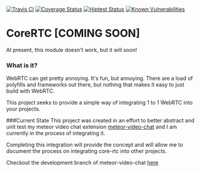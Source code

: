 [![Travis CI](https://travis-ci.org/RTCFly/RTCFly.svg?branch=master)](https://travis-ci.org/RTCFly/RTCFly)
[![Coverage Status](https://coveralls.io/repos/github/RTCFly/RTCFly/badge.svg?branch=master)](https://coveralls.io/github/RTCFly/RTCFly?branch=master)
[![Hiptest Status](https://hiptest.net/badges/folder/373348)](https://hiptest.net/app/projects/66473/test-plan/folders/373348)
[![Known Vulnerabilities](https://snyk.io/test/github/rtcfly/rtcfly/badge.svg)](https://snyk.io/test/github/rtcfly/rtcfly)
# CoreRTC [COMING SOON]
At present, this module doesn't work, but it will soon!

### What is it? 
WebRTC can get pretty annoying. It's fun, but annoying. There are a load of polyfills and frameworks out there, but nothing that makes it easy to just build with WebRTC. 

This project seeks to provide a simple way of integrating 1 to 1 WebRTC into your projects.


###Current State
This project was created in an effort to better abstract and unit test my meteor video chat extension
[meteor-video-chat](https://www.github.com/elmarti/meteor-video-chat) and I am currently in the process of integrating it.

Completing this integration will provide the concept and will allow me to document the process on integrating core-rtc into other projects. 

Checkout the development branch of meteor-video-chat [here](https://github.com/elmarti/meteor-video-chat/tree/integrate-with-core-js)
